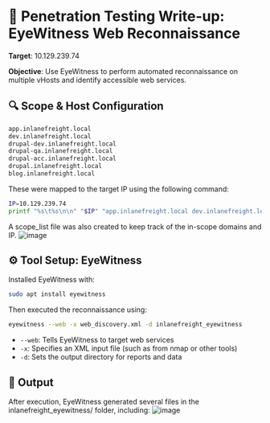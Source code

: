 # 📝 Penetration Testing Write-up: EyeWitness Web Reconnaissance
**Target**: 10.129.239.74

**Objective**: Use EyeWitness to perform automated reconnaissance on multiple vHosts and identify accessible web services.

## 🔍 Scope & Host Configuration
```bash
app.inlanefreight.local  
dev.inlanefreight.local  
drupal-dev.inlanefreight.local  
drupal-qa.inlanefreight.local  
drupal-acc.inlanefreight.local  
drupal.inlanefreight.local  
blog.inlanefreight.local  
```
These were mapped to the target IP using the following command:
```bash
IP=10.129.239.74
printf "%s\t%s\n\n" "$IP" "app.inlanefreight.local dev.inlanefreight.local drupal-dev.inlanefreight.local drupal-qa.inlanefreight.local drupal-acc.inlanefreight.local drupal.inlanefreight.local blog.inlanefreight.local" | sudo tee -a /etc/hosts
```
A scope_list file was also created to keep track of the in-scope domains and IP.
![image](https://github.com/user-attachments/assets/31cf5292-c523-4e9d-bae9-580ecd57c6d9)

## ⚙️ Tool Setup: EyeWitness
Installed EyeWitness with:
```bash
sudo apt install eyewitness
```

Then executed the reconnaissance using:

```bash
eyewitness --web -x web_discovery.xml -d inlanefreight_eyewitness
```
- `--web`: Tells EyeWitness to target web services
- `-x`: Specifies an XML input file (such as from nmap or other tools)
- `-d`: Sets the output directory for reports and data

## 📁 Output
After execution, EyeWitness generated several files in the inlanefreight_eyewitness/ folder, including:
![image](https://github.com/user-attachments/assets/f09e99cb-85c2-4633-b426-7184784886e5)
